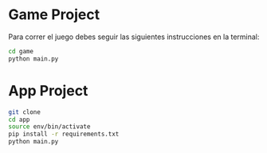 # Game Project

Para correr el juego debes seguir las siguientes instrucciones en la terminal:

```sh
cd game
python main.py
```


# App Project

```sh
git clone
cd app
source env/bin/activate
pip install -r requirements.txt
python main.py
```